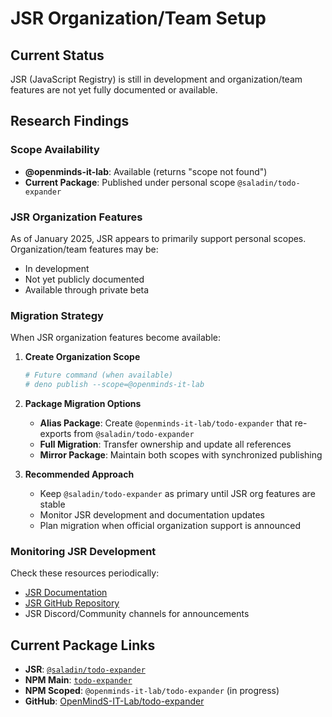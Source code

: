# JSR Organization/Team Setup

## Current Status

JSR (JavaScript Registry) is still in development and organization/team features are not yet fully documented or available.

## Research Findings

### Scope Availability

- **@openminds-it-lab**: Available (returns "scope not found")
- **Current Package**: Published under personal scope `@saladin/todo-expander`

### JSR Organization Features

As of January 2025, JSR appears to primarily support personal scopes. Organization/team features may be:

- In development
- Not yet publicly documented
- Available through private beta

### Migration Strategy

When JSR organization features become available:

1. **Create Organization Scope**
   ```bash
   # Future command (when available)
   # deno publish --scope=@openminds-it-lab
   ```

2. **Package Migration Options**
   - **Alias Package**: Create `@openminds-it-lab/todo-expander` that re-exports from `@saladin/todo-expander`
   - **Full Migration**: Transfer ownership and update all references
   - **Mirror Package**: Maintain both scopes with synchronized publishing

3. **Recommended Approach**
   - Keep `@saladin/todo-expander` as primary until JSR org features are stable
   - Monitor JSR development and documentation updates
   - Plan migration when official organization support is announced

### Monitoring JSR Development

Check these resources periodically:

- [JSR Documentation](https://jsr.io/docs)
- [JSR GitHub Repository](https://github.com/jsr-io/jsr)
- JSR Discord/Community channels for announcements

## Current Package Links

- **JSR**: [`@saladin/todo-expander`](https://jsr.io/@saladin/todo-expander)
- **NPM Main**: [`todo-expander`](https://www.npmjs.com/package/todo-expander)
- **NPM Scoped**: `@openminds-it-lab/todo-expander` (in progress)
- **GitHub**: [OpenMindS-IT-Lab/todo-expander](https://github.com/OpenMindS-IT-Lab/todo-expander)
